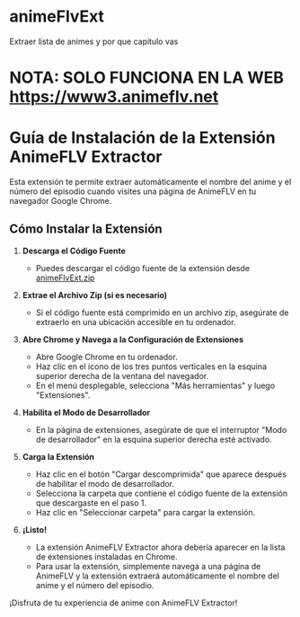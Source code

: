 # animeFlvExt
Extraer lista de animes y por que capítulo vas

# **NOTA: SOLO FUNCIONA EN LA WEB https://www3.animeflv.net** 

# Guía de Instalación de la Extensión AnimeFLV Extractor

Esta extensión te permite extraer automáticamente el nombre del anime y el número del episodio cuando visites una página de AnimeFLV en tu navegador Google Chrome.

## Cómo Instalar la Extensión

1. **Descarga el Código Fuente**

   - Puedes descargar el código fuente de la extensión desde [animeFlvExt.zip](https://github.com/yagoEstudios/animeFlvExt/blob/main/animeFlvExt.zip) 

2. **Extrae el Archivo Zip (si es necesario)**

   - Si el código fuente está comprimido en un archivo zip, asegúrate de extraerlo en una ubicación accesible en tu ordenador.

3. **Abre Chrome y Navega a la Configuración de Extensiones**

   - Abre Google Chrome en tu ordenador.
   - Haz clic en el icono de los tres puntos verticales en la esquina superior derecha de la ventana del navegador.
   - En el menú desplegable, selecciona "Más herramientas" y luego "Extensiones".

4. **Habilita el Modo de Desarrollador**

   - En la página de extensiones, asegúrate de que el interruptor "Modo de desarrollador" en la esquina superior derecha esté activado.

5. **Carga la Extensión**

   - Haz clic en el botón "Cargar descomprimida" que aparece después de habilitar el modo de desarrollador.
   - Selecciona la carpeta que contiene el código fuente de la extensión que descargaste en el paso 1.
   - Haz clic en "Seleccionar carpeta" para cargar la extensión.

6. **¡Listo!**

   - La extensión AnimeFLV Extractor ahora debería aparecer en la lista de extensiones instaladas en Chrome.
   - Para usar la extensión, simplemente navega a una página de AnimeFLV y la extensión extraerá automáticamente el nombre del anime y el número del episodio.

¡Disfruta de tu experiencia de anime con AnimeFLV Extractor!
